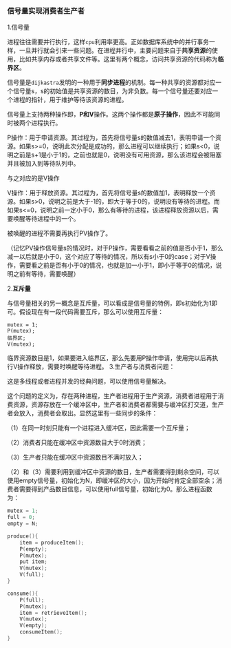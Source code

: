 ### 信号量实现消费者生产者

1.信号量

进程往往需要并行执行，这样`cpu`利用率更高。正如数据库系统中的并行事务一样，一旦并行就会引来一些问题。在进程并行中，主要问题来自于**共享资源**的使用，比如共享内存或者共享文件等。这里有两个概念，访问共享资源的代码称为**临界区**。

信号量是`dijkastra`发明的一种用于**同步进程**的机制。每一种共享的资源都对应一个信号量s，s的初始值是共享资源的数目，为非负数。每一个信号量还要对应一个进程的指针，用于维护等待该资源的进程。

信号量上支持两种操作即，**P和V**操作。这两个操作都是**原子操作**，因此不可能同时被两个进程执行。

P操作：用于申请资源。其过程为，首先将信号量s的数值减去1，表明申请一个资源。如果s>=0，说明此次分配是成功的，那么进程可以继续执行；如果s<0，说明之前是s+1是小于1的，之前也就是0，说明没有可用资源，那么该进程会被阻塞并且被加入到等待队列中。

与之对应的是V操作

V操作：用于释放资源。其过程为，首先将信号量s的数值加1，表明释放一个资源。如果s>0，说明之前是大于-1的，即大于等于0的，说明没有等待的进程。而如果s<=0，说明之前一定小于0，那么有等待的进程，该进程释放资源以后，需要唤醒等待进程中的一个。

被唤醒的进程不需要再执行PV操作了。

（记忆PV操作信号量s的情况时，对于P操作，需要看看之前的值是否小于1，那么减一以后就是小于0，这个对应了等待的情况，所以有s小于0的case；对于V操作，需要看之前是否有小于0的情况，也就是加一小于1，即小于等于0的情况，说明之前有等待，需要唤醒）

2.**互斥量**

与信号量相关的另一概念是互斥量，可以看成是信号量的特例，即s初始化为1即可。假设现在有一段代码需要互斥，那么可以使用互斥量：

```
mutex = 1;
P(mutex);
临界区;
V(mutex);
```

临界资源数目是1，如果要进入临界区，那么先要用P操作申请，使用完以后再执行V操作释放，需要时唤醒等待进程。
3.生产者与消费者问题：

这是多线程或者进程并发的经典问题，可以使用信号量解决。

这个问题的定义为，存在两种进程，生产者进程用于生产资源，消费者进程用于消费资源，资源存放在一个缓冲区中，生产者和消费者都需要与缓冲区打交道，生产者会放入，消费者会取出。显然这里有一些同步的条件：

（1）在同一时刻只能有一个进程进入缓冲区，因此需要一个互斥量；

（2）消费者只能在缓冲区中资源数目大于0时消费；

（3）生产者只能在缓冲区中资源数目不满时放入；

（2）和（3）需要利用到缓冲区中资源的数目，生产者需要得到剩余空间，可以使用empty信号量，初始化为N，即缓冲区的大小，因为开始时肯定全部空余；消费者需要得到产品数目信息，可以使用full信号量，初始化为0。那么进程函数为：

```c
mutex = 1;
full = 0;
empty = N;

produce(){
    item = produceItem();
    P(empty);
    P(mutex);
    put item;
    V(mutex);
    V(full);
}

consume(){
    P(full);
    P(mutex);
    item = retrieveItem();
    V(mutex);
    V(empty);
    consumeItem();
}
```
